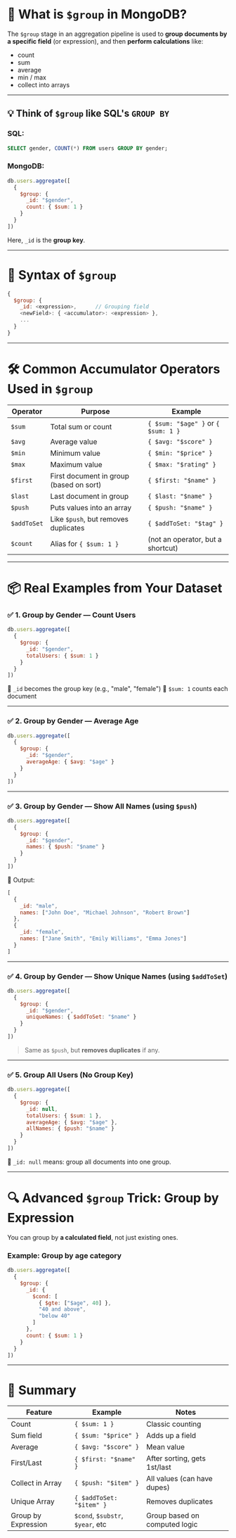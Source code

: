 # 🧩 What is `$group` in MongoDB?

The `$group` stage in an aggregation pipeline is used to **group documents by a specific field** (or expression), and then **perform calculations** like:

* count
* sum
* average
* min / max
* collect into arrays

---

## 💡 Think of `$group` like SQL's `GROUP BY`

### SQL:

```sql
SELECT gender, COUNT(*) FROM users GROUP BY gender;
```

### MongoDB:

```js
db.users.aggregate([
  {
    $group: {
      _id: "$gender",
      count: { $sum: 1 }
    }
  }
])
```

Here, `_id` is the **group key**.

---

# 🔧 Syntax of `$group`

```js
{
  $group: {
    _id: <expression>,      // Grouping field
    <newField>: { <accumulator>: <expression> },
    ...
  }
}
```

---

# 🛠️ Common Accumulator Operators Used in `$group`

| Operator    | Purpose                                 | Example                             |
| ----------- | --------------------------------------- | ----------------------------------- |
| `$sum`      | Total sum or count                      | `{ $sum: "$age" }` or `{ $sum: 1 }` |
| `$avg`      | Average value                           | `{ $avg: "$score" }`                |
| `$min`      | Minimum value                           | `{ $min: "$price" }`                |
| `$max`      | Maximum value                           | `{ $max: "$rating" }`               |
| `$first`    | First document in group (based on sort) | `{ $first: "$name" }`               |
| `$last`     | Last document in group                  | `{ $last: "$name" }`                |
| `$push`     | Puts values into an array               | `{ $push: "$name" }`                |
| `$addToSet` | Like `$push`, but removes duplicates    | `{ $addToSet: "$tag" }`             |
| `$count`    | Alias for `{ $sum: 1 }`                 | (not an operator, but a shortcut)   |

---

# 📦 Real Examples from Your Dataset

### ✅ 1. Group by Gender — Count Users

```js
db.users.aggregate([
  {
    $group: {
      _id: "$gender",
      totalUsers: { $sum: 1 }
    }
  }
])
```

🧠 `_id` becomes the group key (e.g., "male", "female")
🧮 `$sum: 1` counts each document

---

### ✅ 2. Group by Gender — Average Age

```js
db.users.aggregate([
  {
    $group: {
      _id: "$gender",
      averageAge: { $avg: "$age" }
    }
  }
])
```

---

### ✅ 3. Group by Gender — Show All Names (using `$push`)

```js
db.users.aggregate([
  {
    $group: {
      _id: "$gender",
      names: { $push: "$name" }
    }
  }
])
```

🧾 Output:

```js
[
  {
    _id: "male",
    names: ["John Doe", "Michael Johnson", "Robert Brown"]
  },
  {
    _id: "female",
    names: ["Jane Smith", "Emily Williams", "Emma Jones"]
  }
]
```

---

### ✅ 4. Group by Gender — Show Unique Names (using `$addToSet`)

```js
db.users.aggregate([
  {
    $group: {
      _id: "$gender",
      uniqueNames: { $addToSet: "$name" }
    }
  }
])
```

> Same as `$push`, but **removes duplicates** if any.

---

### ✅ 5. Group All Users (No Group Key)

```js
db.users.aggregate([
  {
    $group: {
      _id: null,
      totalUsers: { $sum: 1 },
      averageAge: { $avg: "$age" },
      allNames: { $push: "$name" }
    }
  }
])
```

🧠 `_id: null` means: group all documents into one group.

---

# 🔍 Advanced `$group` Trick: Group by Expression

You can group by **a calculated field**, not just existing ones.

### Example: Group by age category

```js
db.users.aggregate([
  {
    $group: {
      _id: {
        $cond: [
          { $gte: ["$age", 40] },
          "40 and above",
          "below 40"
        ]
      },
      count: { $sum: 1 }
    }
  }
])
```

---

# 📌 Summary

| Feature             | Example                          | Notes                         |
| ------------------- | -------------------------------- | ----------------------------- |
| Count               | `{ $sum: 1 }`                    | Classic counting              |
| Sum field           | `{ $sum: "$price" }`             | Adds up a field               |
| Average             | `{ $avg: "$score" }`             | Mean value                    |
| First/Last          | `{ $first: "$name" }`            | After sorting, gets 1st/last  |
| Collect in Array    | `{ $push: "$item" }`             | All values (can have dupes)   |
| Unique Array        | `{ $addToSet: "$item" }`         | Removes duplicates            |
| Group by Expression | `$cond`, `$substr`, `$year`, etc | Group based on computed logic |
